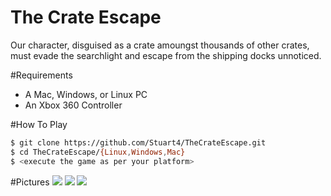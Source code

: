 # The Crate Escape
Our character, disguised as a crate amoungst thousands of other crates, must evade the searchlight and escape from the shipping docks unnoticed.

#Requirements
- A Mac, Windows, or Linux PC
- An Xbox 360 Controller

#How To Play
```bash
$ git clone https://github.com/Stuart4/TheCrateEscape.git
$ cd TheCrateEscape/{Linux,Windows,Mac}
$ <execute the game as per your platform>
```

#Pictures
<img src="https://lh3.googleusercontent.com/xS3Zlxt78BukTXrZrSfFw4ZJzieXoqWJGR8IbTk3Xx4=w1766-h993-no">
<img src="https://lh3.googleusercontent.com/FN7mwcON2PUbgpV5XM06WIuMemZbWRvtoPw2BpNt9gs=w1766-h993-no">
<img src="https://lh3.googleusercontent.com/9DIQSh1NZgUTA_9Fd4xXJ7khbS8iTFKoXKHSMYurjy4=w1766-h993-no">
